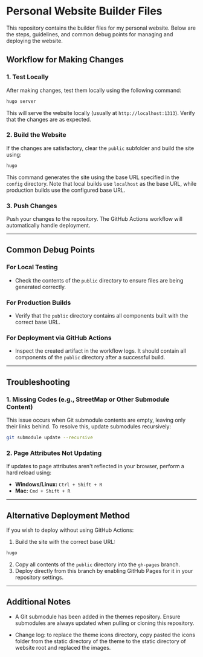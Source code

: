 # Personal Website Builder Files

This repository contains the builder files for my personal website. Below are the steps, guidelines, and common debug points for managing and deploying the website.

## Workflow for Making Changes

### 1. Test Locally
After making changes, test them locally using the following command:

```bash
hugo server
```


This will serve the website locally (usually at `http://localhost:1313`). Verify that the changes are as expected.

### 2. Build the Website
If the changes are satisfactory, clear the `public` subfolder and build the site using:

```bash
hugo
```


This command generates the site using the base URL specified in the `config` directory. Note that local builds use `localhost` as the base URL, while production builds use the configured base URL.

### 3. Push Changes
Push your changes to the repository. The GitHub Actions workflow will automatically handle deployment.

---

## Common Debug Points

### For Local Testing
- Check the contents of the `public` directory to ensure files are being generated correctly.

### For Production Builds
- Verify that the `public` directory contains all components built with the correct base URL.

### For Deployment via GitHub Actions
- Inspect the created artifact in the workflow logs. It should contain all components of the `public` directory after a successful build.

---

## Troubleshooting

### 1. Missing Codes (e.g., StreetMap or Other Submodule Content)
This issue occurs when Git submodule contents are empty, leaving only their links behind. To resolve this, update submodules recursively:


```bash
git submodule update --recursive
```


### 2. Page Attributes Not Updating
If updates to page attributes aren't reflected in your browser, perform a hard reload using:

- **Windows/Linux:** `Ctrl + Shift + R`
- **Mac:** `Cmd + Shift + R`

---

## Alternative Deployment Method

If you wish to deploy without using GitHub Actions:

1. Build the site with the correct base URL:

```markdown
hugo
```

2. Copy all contents of the `public` directory into the `gh-pages` branch.
3. Deploy directly from this branch by enabling GitHub Pages for it in your repository settings.

---

## Additional Notes

- A Git submodule has been added in the themes repository. Ensure submodules are always updated when pulling or cloning this repository.

- Change log: to replace the theme icons directory, copy pasted the icons folder from the static directory of the theme to the static directory of website root and replaced the images. 
